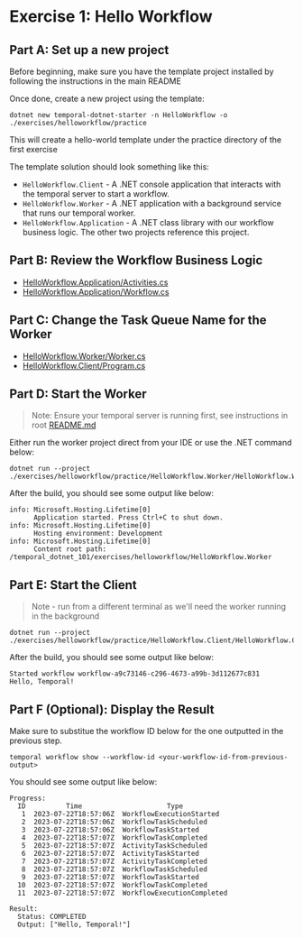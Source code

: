 # Exercise 1: Hello Workflow

## Part A: Set up a new project

Before beginning, make sure you have the template project installed by following the instructions in the main README

Once done, create a new project using the template:

```command
dotnet new temporal-dotnet-starter -n HelloWorkflow -o ./exercises/helloworkflow/practice
```

This will create a hello-world template under the practice directory of the first exercise

The template solution should look something like this:

- `HelloWorkflow.Client` - A .NET console application that interacts with the temporal server to start a workflow.
- `HelloWorkflow.Worker` - A .NET application with a background service that runs our temporal worker.
- `HelloWorkflow.Application` - A .NET class library with our workflow business logic. The other two projects reference this project.

## Part B: Review the Workflow Business Logic

- [HelloWorkflow.Application/Activities.cs](./practice/HelloWorkflow.Application/Activities.cs)
- [HelloWorkflow.Application/Workflow.cs](./practice/HelloWorkflow.Application/Workflow.cs)

## Part C: Change the Task Queue Name for the Worker

- [HelloWorkflow.Worker/Worker.cs](./practice/HelloWorkflow.Worker/Worker.cs)
- [HelloWorkflow.Client/Program.cs](./practice/HelloWorkflow.Client/Program.cs)

## Part D: Start the Worker

> Note: Ensure your temporal server is running first, see instructions in root [README.md](../../README.md)

Either run the worker project direct from your IDE or use the .NET command below:

```command
dotnet run --project ./exercises/helloworkflow/practice/HelloWorkflow.Worker/HelloWorkflow.Worker.csproj
```

After the build, you should see some output like below:

```
info: Microsoft.Hosting.Lifetime[0]
      Application started. Press Ctrl+C to shut down.
info: Microsoft.Hosting.Lifetime[0]
      Hosting environment: Development
info: Microsoft.Hosting.Lifetime[0]
      Content root path: /temporal_dotnet_101/exercises/helloworkflow/HelloWorkflow.Worker
```

## Part E: Start the Client

> Note - run from a different terminal as we'll need the worker running in the background

```command
dotnet run --project ./exercises/helloworkflow/practice/HelloWorkflow.Client/HelloWorkflow.Client.csproj
```

After the build, you should see some output like below:

```
Started workflow workflow-a9c73146-c296-4673-a99b-3d112677c831
Hello, Temporal!
```

## Part F (Optional): Display the Result

Make sure to substitue the workflow ID below for the one outputted in the previous step.

```command
temporal workflow show --workflow-id <your-workflow-id-from-previous-output>
```

You should see some output like below:

```
Progress:
  ID          Time                     Type
   1  2023-07-22T18:57:06Z  WorkflowExecutionStarted
   2  2023-07-22T18:57:06Z  WorkflowTaskScheduled
   3  2023-07-22T18:57:06Z  WorkflowTaskStarted
   4  2023-07-22T18:57:07Z  WorkflowTaskCompleted
   5  2023-07-22T18:57:07Z  ActivityTaskScheduled
   6  2023-07-22T18:57:07Z  ActivityTaskStarted
   7  2023-07-22T18:57:07Z  ActivityTaskCompleted
   8  2023-07-22T18:57:07Z  WorkflowTaskScheduled
   9  2023-07-22T18:57:07Z  WorkflowTaskStarted
  10  2023-07-22T18:57:07Z  WorkflowTaskCompleted
  11  2023-07-22T18:57:07Z  WorkflowExecutionCompleted

Result:
  Status: COMPLETED
  Output: ["Hello, Temporal!"]
```
